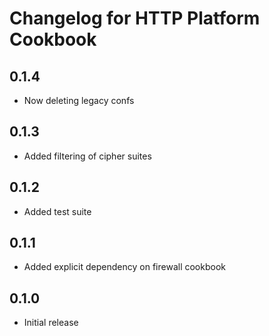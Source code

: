 # Changelog for HTTP Platform Cookbook

## 0.1.4

* Now deleting legacy confs

## 0.1.3

* Added filtering of cipher suites

## 0.1.2

* Added test suite

## 0.1.1

* Added explicit dependency on firewall cookbook

## 0.1.0

* Initial release
